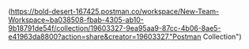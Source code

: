 (https://bold-desert-167425.postman.co/workspace/New-Team-Workspace~ba038508-fbab-4305-ab10-9b18791de54f/collection/19603327-9ea95aa9-87cc-4b06-8ae5-e41963da8800?action=share&creator=19603327,"Postman Collection")
